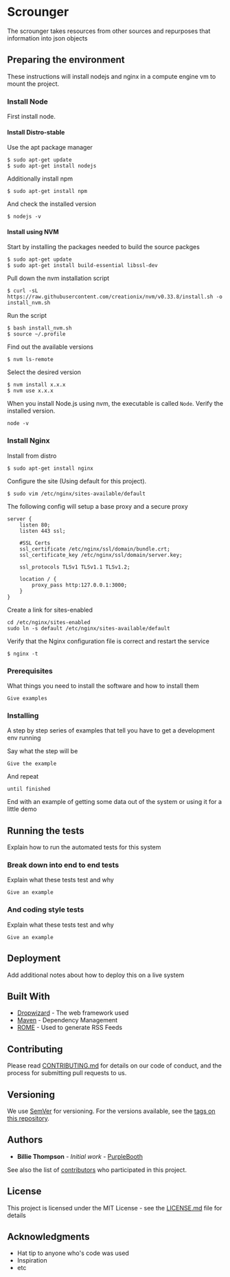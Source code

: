 # Scrounger

The scrounger takes resources from other sources and repurposes that information into json objects

## Preparing the environment

These instructions will install nodejs and nginx in a compute engine vm to mount the project.

### Install Node

First install node.

#### Install Distro-stable

Use the apt package manager

```
$ sudo apt-get update
$ sudo apt-get install nodejs
```

Additionally install npm

```
$ sudo apt-get install npm
```

And check the installed version

```
$ nodejs -v
```

#### Install using NVM


Start by installing the packages needed to build the source packges


```
$ sudo apt-get update
$ sudo apt-get install build-essential libssl-dev

```

Pull down the nvm installation script


```
$ curl -sL https://raw.githubusercontent.com/creationix/nvm/v0.33.8/install.sh -o install_nvm.sh

```

Run the script

```
$ bash install_nvm.sh
$ source ~/.profile
```

Find out the available versions

```
$ nvm ls-remote
```

Select the desired version

```
$ nvm install x.x.x
$ nvm use x.x.x
```

When you install Node.js using nvm, the executable is called `Node`. Verify the installed version. 

```
node -v
```

### Install Nginx

Install from distro

```
$ sudo apt-get install nginx
```

Configure the site (Using default for this project).

```
$ sudo vim /etc/nginx/sites-available/default
```

The following config will setup a base proxy and a secure proxy

```
server {
    listen 80;
    listen 443 ssl;

    #SSL Certs
    ssl_certificate /etc/nginx/ssl/domain/bundle.crt;
    ssl_certificate_key /etc/nginx/ssl/domain/server.key;

    ssl_protocols TLSv1 TLSv1.1 TLSv1.2;

    location / {
        proxy_pass http:127.0.0.1:3000;
    }
}
```

Create a link for sites-enabled

```
cd /etc/nginx/sites-enabled
sudo ln -s default /etc/nginx/sites-available/default
```

Verify that the Nginx configuration file is correct and restart the service

```
$ nginx -t
```


### Prerequisites

What things you need to install the software and how to install them

```
Give examples
```

### Installing

A step by step series of examples that tell you have to get a development env running

Say what the step will be

```
Give the example
```

And repeat

```
until finished
```

End with an example of getting some data out of the system or using it for a little demo

## Running the tests

Explain how to run the automated tests for this system

### Break down into end to end tests

Explain what these tests test and why

```
Give an example
```

### And coding style tests

Explain what these tests test and why

```
Give an example
```

## Deployment

Add additional notes about how to deploy this on a live system

## Built With

* [Dropwizard](http://www.dropwizard.io/1.0.2/docs/) - The web framework used
* [Maven](https://maven.apache.org/) - Dependency Management
* [ROME](https://rometools.github.io/rome/) - Used to generate RSS Feeds

## Contributing

Please read [CONTRIBUTING.md](https://gist.github.com/PurpleBooth/b24679402957c63ec426) for details on our code of conduct, and the process for submitting pull requests to us.

## Versioning

We use [SemVer](http://semver.org/) for versioning. For the versions available, see the [tags on this repository](https://github.com/your/project/tags). 

## Authors

* **Billie Thompson** - *Initial work* - [PurpleBooth](https://github.com/PurpleBooth)

See also the list of [contributors](https://github.com/your/project/contributors) who participated in this project.

## License

This project is licensed under the MIT License - see the [LICENSE.md](LICENSE.md) file for details

## Acknowledgments

* Hat tip to anyone who's code was used
* Inspiration
* etc
